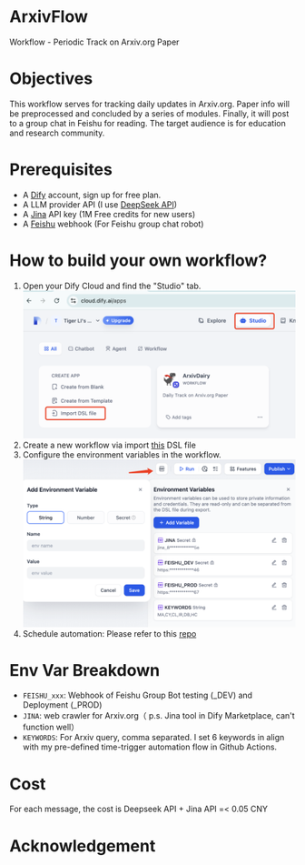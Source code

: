 # ArxivFlow
Workflow - Periodic Track on Arxiv.org Paper

# Objectives
This workflow serves for tracking daily updates in Arxiv.org. Paper info will be preprocessed and concluded by a series of modules. Finally, it will post to a group chat in Feishu for reading. The target audience is for education and research community.

# Prerequisites
- A [Dify](https://dify.ai/) account, sign up for free plan.
- A LLM provider API (I use [DeepSeek API](https://platform.deepseek.com/api_keys))
- A [Jina](https://jina.ai/) API key (1M Free credits for new users)
- A [Feishu](https://www.feishu.cn/) webhook (For Feishu group chat robot)

# How to build your own workflow?
1. Open your Dify Cloud and find the "Studio" tab.![](image/dify_studio.png)
2. Create a new workflow via import [this](dsl/ArxivDairy.yml) DSL file
3. Configure the environment variables in the workflow. ![](image/env.png)
4. Schedule automation: Please refer to this [repo](https://github.com/leochen-g/dify-schedule)

# Env Var Breakdown
- `FEISHU_xxx`: Webhook of Feishu Group Bot testing (_DEV) and Deployment (_PROD)
- `JINA`: web crawler for Arxiv.org（ p.s. Jina tool in Dify Marketplace, can't function well）
- `KEYWORDS`: For Arxiv query, comma separated. I set 6 keywords in align with my pre-defined time-trigger automation flow in Github Actions.

# Cost
For each message, the cost is Deepseek API + Jina API =< 0.05 CNY

# Acknowledgement
